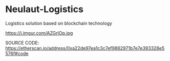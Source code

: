 # Neulaut-Logistics
Logistics solution based on blockchain technology 

https://i.imgur.com/AZGrIOp.jpg


SOURCE CODE: https://etherscan.io/address/0xa22de97ea1c3c7ef9862971b7e7e393328e5576f#code

